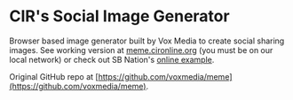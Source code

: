 # CIR's Social Image Generator

Browser based image generator built by Vox Media to create social sharing images. See working version at [meme.cironline.org](http://meme.cironline.org) (you must be on our local network) or check out SB Nation's [online example](http://www.sbnation.com/a/meme).

Original GitHub repo at [https://github.com/voxmedia/meme](https://github.com/voxmedia/meme).

